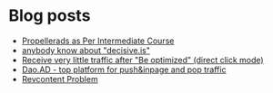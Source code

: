 # Blog posts
<!-- BLOG-POST-LIST:START -->
- [Propellerads as Per Intermediate Course](https://afflift.com/f/threads/propellerads-as-per-intermediate-course.10626/)
- [anybody know about &quot;decisive.is&quot;](https://afflift.com/f/threads/anybody-know-about-decisive-is.10635/)
- [Receive very little traffic after &quot;Be optimized&quot; &lpar;direct click mode&rpar;](https://afflift.com/f/threads/receive-very-little-traffic-after-be-optimized-direct-click-mode.10354/)
- [Dao.AD - top platform for push&amp;inpage and pop traffic](https://afflift.com/f/threads/dao-ad-top-platform-for-push-inpage-and-pop-traffic.5708/)
- [Revcontent Problem](https://afflift.com/f/threads/revcontent-problem.10629/)
<!-- BLOG-POST-LIST:END -->
